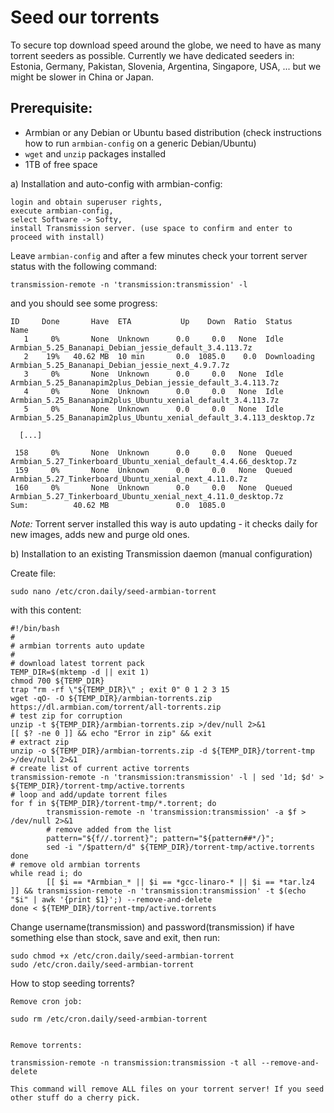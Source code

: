 # Seed our torrents


To secure top download speed around the globe, we need to have as many torrent seeders as possible. Currently we have dedicated seeders in: Estonia, Germany, Pakistan, Slovenia, Argentina, Singapore, USA, ... but we might be slower in China or Japan.

 

## Prerequisite:

- Armbian or any Debian or Ubuntu based distribution (check instructions how to run `armbian-config` on a generic Debian/Ubuntu)
- `wget` and `unzip` packages installed
- 1TB of free space


a) Installation and auto-config with armbian-config:

 

    login and obtain superuser rights,
    execute armbian-config,
    select Software -> Softy,
    install Transmission server. (use space to confirm and enter to proceed with install)
     

 

Leave `armbian-config` and after a few minutes check your torrent server status with the following command:

`transmission-remote -n 'transmission:transmission' -l`

and you should see some progress:

```
ID     Done       Have  ETA           Up    Down  Ratio  Status       Name
   1     0%       None  Unknown      0.0     0.0   None  Idle         Armbian_5.25_Bananapi_Debian_jessie_default_3.4.113.7z
   2    19%   40.62 MB  10 min       0.0  1085.0    0.0  Downloading  Armbian_5.25_Bananapi_Debian_jessie_next_4.9.7.7z
   3     0%       None  Unknown      0.0     0.0   None  Idle         Armbian_5.25_Bananapim2plus_Debian_jessie_default_3.4.113.7z
   4     0%       None  Unknown      0.0     0.0   None  Idle         Armbian_5.25_Bananapim2plus_Ubuntu_xenial_default_3.4.113.7z
   5     0%       None  Unknown      0.0     0.0   None  Idle         Armbian_5.25_Bananapim2plus_Ubuntu_xenial_default_3.4.113_desktop.7z
   
  [...]
  
 158     0%       None  Unknown      0.0     0.0   None  Queued       Armbian_5.27_Tinkerboard_Ubuntu_xenial_default_4.4.66_desktop.7z
 159     0%       None  Unknown      0.0     0.0   None  Queued       Armbian_5.27_Tinkerboard_Ubuntu_xenial_next_4.11.0.7z
 160     0%       None  Unknown      0.0     0.0   None  Queued       Armbian_5.27_Tinkerboard_Ubuntu_xenial_next_4.11.0_desktop.7z
Sum:          40.62 MB               0.0  1085.0
```

_Note:_
Torrent server installed this way is auto updating - it checks daily for new images, adds new and purge old ones.

 
 

b) Installation to an existing Transmission daemon (manual configuration)


Create file:

`sudo nano /etc/cron.daily/seed-armbian-torrent`

with this content:

```
#!/bin/bash
#
# armbian torrents auto update
#
# download latest torrent pack
TEMP_DIR=$(mktemp -d || exit 1)
chmod 700 ${TEMP_DIR}
trap "rm -rf \"${TEMP_DIR}\" ; exit 0" 0 1 2 3 15
wget -qO- -O ${TEMP_DIR}/armbian-torrents.zip https://dl.armbian.com/torrent/all-torrents.zip
# test zip for corruption
unzip -t ${TEMP_DIR}/armbian-torrents.zip >/dev/null 2>&1
[[ $? -ne 0 ]] && echo "Error in zip" && exit
# extract zip
unzip -o ${TEMP_DIR}/armbian-torrents.zip -d ${TEMP_DIR}/torrent-tmp >/dev/null 2>&1
# create list of current active torrents
transmission-remote -n 'transmission:transmission' -l | sed '1d; $d' > ${TEMP_DIR}/torrent-tmp/active.torrents
# loop and add/update torrent files
for f in ${TEMP_DIR}/torrent-tmp/*.torrent; do
        transmission-remote -n 'transmission:transmission' -a $f > /dev/null 2>&1
        # remove added from the list
        pattern="${f//.torrent}"; pattern="${pattern##*/}";
        sed -i "/$pattern/d" ${TEMP_DIR}/torrent-tmp/active.torrents
done
# remove old armbian torrents
while read i; do
        [[ $i == *Armbian_* || $i == *gcc-linaro-* || $i == *tar.lz4 ]] && transmission-remote -n 'transmission:transmission' -t $(echo "$i" | awk '{print $1}';) --remove-and-delete
done < ${TEMP_DIR}/torrent-tmp/active.torrents
```

 

Change username(transmission) and password(transmission) if have something else than stock, save and exit, then run:

```
sudo chmod +x /etc/cron.daily/seed-armbian-torrent
sudo /etc/cron.daily/seed-armbian-torrent
```


How to stop seeding torrents?

    Remove cron job:

    sudo rm /etc/cron.daily/seed-armbian-torrent


    Remove torrents: 

    transmission-remote -n transmission:transmission -t all --remove-and-delete

    This command will remove ALL files on your torrent server! If you seed other stuff do a cherry pick.

